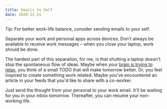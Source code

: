 ```yaml
---
title: Emails to Self
date: 2020-12-31
---
```


Tip: For better work-life balance, consider sending
emails to your self. 

Separate your work and personal apps across devices.
Don't always be available to receive work messages –
when you close your laptop, work should be done. 

The hardest part of this separation, for me, is that
shutting a laptop doesn't stop the spontaneous flow
of ideas. Maybe when your [brain is trying to relax](boredom.md), 
you think of a small TODO that will make tomorrow 
better. Or, you feel inspired to create something 
work related. Maybe you've encountered an article in
your feeds that you'd like to share with a co-worker.

Just send the thought from your personal to your work
email. It'll be waiting for you in your inbox
tomorrow. Thereafter, you can resume your non-working 
life.
